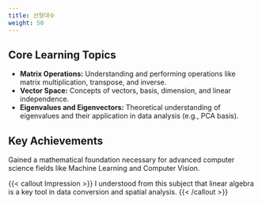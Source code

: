 ```yaml
---
title: 선형대수
weight: 50
---
```


## Core Learning Topics

* **Matrix Operations:** Understanding and performing operations like matrix multiplication, transpose, and inverse.
* **Vector Space:** Concepts of vectors, basis, dimension, and linear independence.
* **Eigenvalues and Eigenvectors:** Theoretical understanding of eigenvalues and their application in data analysis (e.g., PCA basis).

## Key Achievements

Gained a mathematical foundation necessary for advanced computer science fields like Machine Learning and Computer Vision.

{{< callout Impression >}}
I understood from this subject that linear algebra is a key tool in data conversion and spatial analysis.
{{< /callout >}}